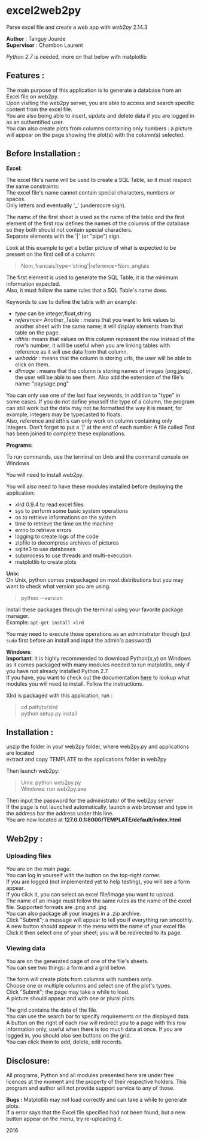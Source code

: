 # excel2web2py
Parse excel file and create a web app with _web2py_ 2.14.3

__Author__ : Tanguy Jourde  
__Supervisor__ : Chambon Laurent

_Python 2.7_ is needed, more on that below with matplotlib

Features :
----------------

The main purpose of this application is to generate a database from an Excel file on web2py.  
Upon visiting the web2py server, you are able to access and search specific content from the excel file.  
You are also being able to insert, update and delete data if you are logged in as an authentified user.  
You can also create plots from columns containing only numbers : a picture will appear on the page showing the plot(s) with the column(s) selected.  

Before Installation :
---------------------

__Excel:__

The excel file's name will be used to create a SQL Table, so it must respect the same constraints:  
The excel file's name cannot contain special characters, numbers or spaces.  
Only letters and eventually '_' (underscore sign).  

The name of the first sheet is used as the name of the table and the first element of the first row defines the names of the columns of the database so they both should not contain special characters.  
Separate elements with the '|' (or "pipe") sign.  

Look at this example to get a better picture of what is expected to be present on the first cell of a column:  
 
> Nom_francais|type='string'|reference=Nom_anglais 

The first element is used to generate the SQL Table, it is the minimum information expected.  
Also, it must follow the same rules that a SQL Table's name does.  

Keywords to use to define the table with an example:  
- _type_ can be integer,float,string  
- _reference_= Another_Table : means that you want to link values to another sheet with the same name; it will display elements from that table on the page.  
- _idthis_: means that values on this column represent the row instead of the row's number; it will be useful when you are linking tables with reference as it will use data from that column.  
- _webaddr_ : means that the column is storing urls, the user will be able to click on them.  
- _dlimage_ : means that the column is storing names of images (png,jpeg), the user will be able to see them. Also add the extension of the file's name: "paysage.png"  

You can only use one of the last four keywords, in addition to "type" in some cases.
If you do not define yourself the type of a column, the program can still work but the data may not be formatted the way it is meant; for example, integers may be typecasted to floats.  
Also, reference and idthis can only work on column containing only integers.  Don't forget to put a '|' at the end of each number 
A file called _Test_ has been joined to complete these explanations.

__Programs:__

To run commands, use the terminal on Unix and the command console on Windows  

You will need to install web2py.

You will also need to have these modules installed before deploying the application:
- xlrd 0.9.4 to read excel files
- sys to perform some basic system operations
- os to retrieve informations on the system
- time to retrieve the time on the machine
- errno to retrieve errors
- logging to create logs of the code
- zipfile to decompress archives of pictures
- sqlite3 to use databases
- subprocess to use threads and multi-execution
- matplotlib to create plots  

__Unix:__   
On Unix, python comes prepackaged on most distributions but you may want to check what version you are using.  
>python --version

Install these packages through the terminal using your favorite package manager.  
Example: `apt-get install xlrd`

You may need to execute those operations as an administrator though (put `sudo` first before an install and input the admin's password)  

__Windows__:  
__Important__: It is highly recommended to download Python(x,y) on Windows as it comes packaged with many modules needed to run matplotlib, only if you have not already installed Python 2.7.  
If you have, you want to check out the documentation [here](http://matplotlib.org/users/installing.html#windows) to lookup what modules you will need to install.
Follow the instructions.

Xlrd is packaged with this application, run :
> cd path/to/xlrd  
python setup.py install


Installation :
--------------

unzip the folder in your web2py folder, where web2py.py and applications are located  
extract and copy TEMPLATE to the applications folder in web2py

Then launch web2py:
> Unix: python web2py.py  
Windows: run web2py.exe

Then input the password for the administrator of the web2py server    
If the page is not launched automatically, launch a web browser and type in the address bar the address under this line.  
You are now located at __127.0.0.1:8000/TEMPLATE/default/index.html__

Web2py :
------------------

### Uploading files  
You are on the main page.  
You can log in yourself with the button on the top-right corner.  
If you are logged (not implemented yet to help testing), you will see a form appear.  
If you click it, you can select an excel file/image you want to upload.  
The name of an image must follow the same rules as the name of the excel file.
Supported formats are .png and .jpg  
You can also package all your images in a .zip archive.  
Click "Submit"; a message will appear to tell you if everything ran smoothly.  
A new button should appear in the menu with the name of your excel file.  
Click it then select one of your sheet; you will be redirected to its page.  

### Viewing data
You are on the generated page of one of the file's sheets.  
You can see two things: a form and a grid below.  

The form will create plots from columns with numbers only.   
Choose one or multiple columns and select one of the plot's types.  
Click "Submit"; the page may take a while to load.  
A picture should appear and with one or plural plots.  

The grid contains the data of the file.  
You can use the search bar to specify requirements on the displayed data.  
A button on the right of each row will redirect you to a page with this row information only, useful when there is too much data at once.
If you are logged in, you should also see buttons on the grid.  
You can click them to add, delete, edit records.


Disclosure: 
------------

All programs, Python and all modules presented here are under free licences at the moment and the property of their respective holders.
This program and author will not provide support service to any of those.  


__Bugs :__ Matplotlib may not load correctly and can take a while to generate plots.  
If a error says that the Excel file specified had not been found, but a new button appear on the menu, try re-uploading it.

2016
